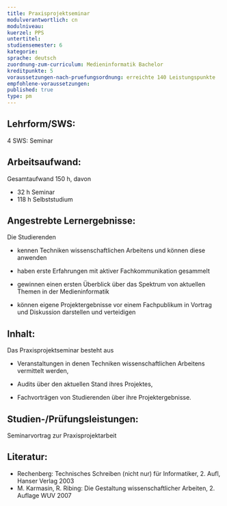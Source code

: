 ```yaml
---
title: Praxisprojektseminar
modulverantwortlich: cn
modulniveau:
kuerzel: PPS
untertitel:
studiensemester: 6
kategorie:
sprache: deutsch
zuordnung-zum-curriculum: Medieninformatik Bachelor
kreditpunkte: 5
voraussetzungen-nach-pruefungsordnung: erreichte 140 Leistungspunkte
empfohlene-voraussetzungen: 
published: true
type: pm
---
```


## Lehrform/SWS:
4 SWS: Seminar

## Arbeitsaufwand:
Gesamtaufwand 150 h, davon 

* 32 h Seminar
* 118 h Selbststudium

## Angestrebte Lernergebnisse:
Die Studierenden  

- kennen Techniken wissenschaftlichen Arbeitens und können diese anwenden

- haben erste Erfahrungen mit aktiver Fachkommunikation gesammelt

- gewinnen einen ersten Überblick über das Spektrum von aktuellen Themen in der Medieninformatik

- können eigene Projektergebnisse vor einem Fachpublikum in Vortrag und Diskussion darstellen und verteidigen

## Inhalt:
Das Praxisprojektseminar besteht aus

- Veranstaltungen in denen Techniken wissenschaftlichen Arbeitens vermittelt werden,

- Audits über den aktuellen Stand ihres Projektes,

- Fachvorträgen von Studierenden über ihre Projektergebnisse.

## Studien-/Prüfungsleistungen:
Seminarvortrag zur Praxisprojektarbeit

## Literatur:
- Rechenberg: Technisches Schreiben (nicht nur) für Informatiker, 2. Aufl, Hanser Verlag 2003
- M. Karmasin, R. Ribing: Die Gestaltung wissenschaftlicher Arbeiten, 2. Auflage WUV 2007

